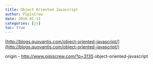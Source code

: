 ```yaml
---
title: Object Oriented Javascript
author: PipisCrew
date: 2016-01-11
categories: [js]
toc: true
---
```


[http://blogs.quovantis.com/object-oriented-javascript/](http://blogs.quovantis.com/object-oriented-javascript/)

origin - http://www.pipiscrew.com/?p=3135 object-oriented-javascript